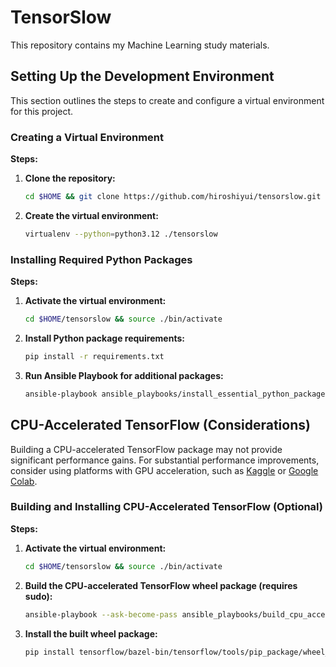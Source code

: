 # TensorSlow

This repository contains my Machine Learning study materials.

## Setting Up the Development Environment

This section outlines the steps to create and configure a virtual environment for this project.

### Creating a Virtual Environment

**Steps:**

1.  **Clone the repository:**
    ```bash
    cd $HOME && git clone https://github.com/hiroshiyui/tensorslow.git
    ```
2.  **Create the virtual environment:**
    ```bash
    virtualenv --python=python3.12 ./tensorslow
    ```

### Installing Required Python Packages

**Steps:**

1.  **Activate the virtual environment:**
    ```bash
    cd $HOME/tensorslow && source ./bin/activate
    ```
2.  **Install Python package requirements:**
    ```bash
    pip install -r requirements.txt
    ```
3.  **Run Ansible Playbook for additional packages:**
    ```bash
    ansible-playbook ansible_playbooks/install_essential_python_packages_and_utilities.yml
    ```

## CPU-Accelerated TensorFlow (Considerations)

Building a CPU-accelerated TensorFlow package may not provide significant performance gains. For substantial performance improvements, consider using platforms with GPU acceleration, such as [Kaggle](https://www.kaggle.com/) or [Google Colab](https://colab.research.google.com/).

### Building and Installing CPU-Accelerated TensorFlow (Optional)

**Steps:**

1.  **Activate the virtual environment:**
    ```bash
    cd $HOME/tensorslow && source ./bin/activate
    ```
2.  **Build the CPU-accelerated TensorFlow wheel package (requires sudo):**
    ```bash
    ansible-playbook --ask-become-pass ansible_playbooks/build_cpu_accelerated_tensorflow_wheel_package.yml
    ```
3.  **Install the built wheel package:**
    ```bash
    pip install tensorflow/bazel-bin/tensorflow/tools/pip_package/wheel_house/tensorflow_cpu-2.19.0-cp312-cp312-linux_x86_64.whl
    ```
